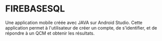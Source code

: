 # FIREBASESQL
Une application mobile créée avec JAVA sur Android Studio. Cette application permet à l'utilisateur de créer un compte, de s'identifier, et de répondre à un QCM et obtenir les résultats. 
